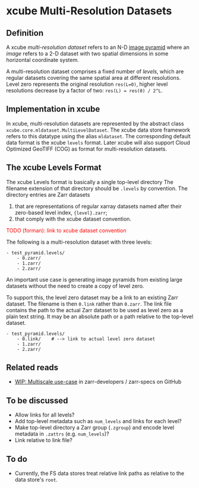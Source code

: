 xcube Multi-Resolution Datasets
===============================

Definition
----------

A xcube _multi-resolution dataset_ refers to an N-D [image 
pyramid](https://en.wikipedia.org/wiki/Pyramid_(image_processing)) 
where an _image_ refers to a 2-D dataset with two spatial dimensions
in some horizontal coordinate system.

A multi-resolution dataset comprises a fixed number of
_levels_, which are regular datasets covering the same spatial area at different resolutions.
Level zero represents the original resolution `res(L=0)`, higher level 
resolutions decrease by a factor of two: `res(L) = res(0) / 2^L`.


Implementation in xcube
-----------------------

In xcube, multi-resolution datasets are represented by the abstract class
`xcube.core.mldataset.MultiLevelDataset`. The xcube data store framework
refers to this datatype using the alias `mldataset`. The corresponding
default data format is the xcube `levels` format. Later xcube will also 
support Cloud Optimized GeoTIFF (COG) as format for multi-resolution 
datasets.

The xcube Levels Format
-----------------------

The xcube Levels format is basically a single top-level directory 
The filename extension of that directory should be `.levels` 
by convention. The directory entries are Zarr datasets   

1. that are representations of regular xarray datasets named after 
   their zero-based level index, `{level}.zarr`;
2. that comply with the xcube dataset convention.

<div style="color: red;">
    TODO (forman): link to xcube dataset convention
</div> 


The following is a multi-resolution dataset with three levels:

    - test_pyramid.levels/
        - 0.zarr/
        - 1.zarr/
        - 2.zarr/

An important use case is generating image pyramids from existing large 
datasets without the need to create a copy of level zero.

To support this, the level zero dataset may be a link to an existing 
Zarr dataset. The filename is then `0.link` rather than `0.zarr`. 
The link file contains the path to the actual Zarr dataset 
to be used as level zero as a plain text string. It may be an absolute 
path or a path relative to the top-level dataset.

    - test_pyramid.levels/
        - 0.link/    # --> link to actual level zero dataset
        - 1.zarr/
        - 2.zarr/

Related reads
-------------

* [WIP: Multiscale use-case](https://github.com/zarr-developers/zarr-specs/issues/23)
  in zarr-developers / zarr-specs on GitHub


To be discussed
---------------

* Allow links for all levels?
* Add top-level metadata such as `num_levels` and links for each 
  level?
* Make top-level directory a Zarr group (`.zgroup`)
  and encode level metadata in `.zattrs` (e.g. `num_levels`)?
* Link relative to link file?

To do
-----

* Currently, the FS data stores treat relative link paths as relative
  to the data store's `root`. 

